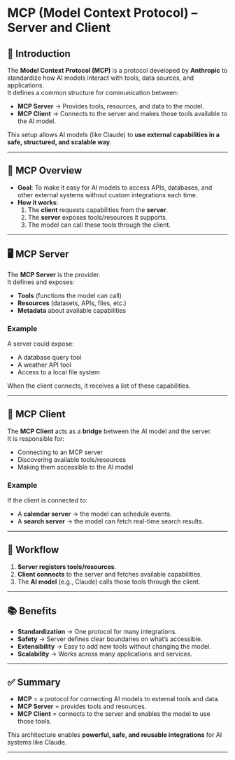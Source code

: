 # MCP (Model Context Protocol) – Server and Client

## 📌 Introduction
The **Model Context Protocol (MCP)** is a protocol developed by **Anthropic** to standardize how AI models interact with tools, data sources, and applications.  
It defines a common structure for communication between:

- **MCP Server** → Provides tools, resources, and data to the model.  
- **MCP Client** → Connects to the server and makes those tools available to the AI model.  

This setup allows AI models (like Claude) to **use external capabilities in a safe, structured, and scalable way**.

---

## 🔹 MCP Overview
- **Goal**: To make it easy for AI models to access APIs, databases, and other external systems without custom integrations each time.  
- **How it works**:  
  1. The **client** requests capabilities from the **server**.  
  2. The **server** exposes tools/resources it supports.  
  3. The model can call these tools through the client.  

---

## 🖥️ MCP Server
The **MCP Server** is the provider.  
It defines and exposes:
- **Tools** (functions the model can call)  
- **Resources** (datasets, APIs, files, etc.)  
- **Metadata** about available capabilities  

### Example
A server could expose:
- A database query tool  
- A weather API tool  
- Access to a local file system  

When the client connects, it receives a list of these capabilities.

---

## 📲 MCP Client
The **MCP Client** acts as a **bridge** between the AI model and the server.  
It is responsible for:
- Connecting to an MCP server  
- Discovering available tools/resources  
- Making them accessible to the AI model  

### Example
If the client is connected to:
- A **calendar server** → the model can schedule events.  
- A **search server** → the model can fetch real-time search results.  

---

## 🔄 Workflow
1. **Server registers tools/resources**.  
2. **Client connects** to the server and fetches available capabilities.  
3. The **AI model** (e.g., Claude) calls those tools through the client.  

---

## 📚 Benefits
- **Standardization** → One protocol for many integrations.  
- **Safety** → Server defines clear boundaries on what’s accessible.  
- **Extensibility** → Easy to add new tools without changing the model.  
- **Scalability** → Works across many applications and services.  

---

## ✅ Summary
- **MCP** = a protocol for connecting AI models to external tools and data.  
- **MCP Server** = provides tools and resources.  
- **MCP Client** = connects to the server and enables the model to use those tools.  

This architecture enables **powerful, safe, and reusable integrations** for AI systems like Claude.

---
